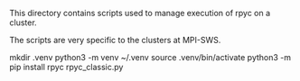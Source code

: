 This directory contains scripts used to manage execution of rpyc on a cluster.

The scripts are very specific to the clusters at MPI-SWS.


mkdir .venv
python3 -m venv ~/.venv
source .venv/bin/activate
python3 -m pip install rpyc
rpyc_classic.py

